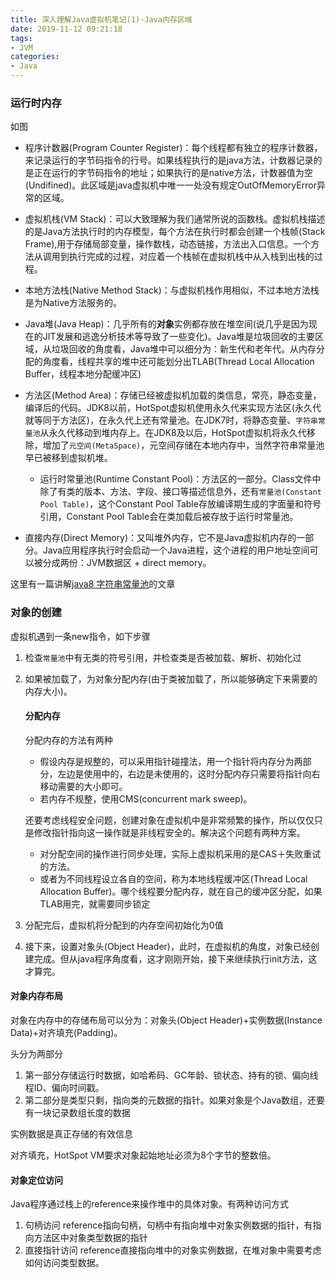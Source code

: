 ```yaml
---
title: 深入理解Java虚拟机笔记(1)-Java内存区域
date: 2019-11-12 09:21:18
tags:
- JVM
categories:
- Java
---
```



### 运行时内存
如图

* 程序计数器(Program Counter Register)：每个线程都有独立的程序计数器，来记录运行的字节码指令的行号。如果线程执行的是java方法，计数器记录的是正在运行的字节码指令的地址；如果执行的是native方法，计数器值为空(Undifined)。此区域是java虚拟机中唯一一处没有规定OutOfMemoryError异常的区域。

* 虚拟机栈(VM Stack)：可以大致理解为我们通常所说的函数栈。虚拟机栈描述的是Java方法执行时的内存模型，每个方法在执行时都会创建一个栈帧(Stack Frame),用于存储局部变量，操作数栈，动态链接，方法出入口信息。一个方法从调用到执行完成的过程，对应着一个栈帧在虚拟机栈中从入栈到出栈的过程。

* 本地方法栈(Native Method Stack)：与虚拟机栈作用相似，不过本地方法栈是为Native方法服务的。

* Java堆(Java Heap)：几乎所有的**对象**实例都存放在堆空间(说几乎是因为现在的JIT发展和逃逸分析技术等导致了一些变化)。Java堆是垃圾回收的主要区域，从垃圾回收的角度看，Java堆中可以细分为：新生代和老年代。从内存分配的角度看，线程共享的堆中还可能划分出TLAB(Thread Local Allocation Buffer，线程本地分配缓冲区)

* 方法区(Method Area)：存储已经被虚拟机加载的类信息，常亮，静态变量，编译后的代码。JDK8以前，HotSpot虚拟机使用永久代来实现方法区(永久代就等同于方法区)，在永久代上还有常量池。在JDK7时，将静态变量、`字符串常量池`从永久代移动到堆内存上。在JDK8及以后，HotSpot虚拟机将永久代移除，增加了`元空间(MetaSpace)`，元空间存储在本地内存中，当然字符串常量池早已被移到虚拟机堆。

    * 运行时常量池(Runtime Constant Pool)：方法区的一部分。Class文件中除了有类的版本、方法、字段、接口等描述信息外，还有`常量池(Constant Pool Table)`，这个Constant Pool Table存放编译期生成的字面量和符号引用，Constant Pool Table会在类加载后被存放于运行时常量池。

* 直接内存(Direct Memory)：又叫堆外内存，它不是Java虚拟机内存的一部分。Java应用程序执行时会启动一个Java进程，这个进程的用户地址空间可以被分成两份：JVM数据区 + direct memory。

这里有一篇讲解[java8 字符串常量池](https://juejin.im/post/5c9441686fb9a070b153e711)的文章


### 对象的创建
虚拟机遇到一条new指令，如下步骤
1. 检查`常量池`中有无类的符号引用，并检查类是否被加载、解析、初始化过
2. 如果被加载了，为对象分配内存(由于类被加载了，所以能够确定下来需要的内存大小)。
    #### 分配内存
    分配内存的方法有两种
    * 假设内存是规整的，可以采用指针碰撞法，用一个指针将内存分为两部分，左边是使用中的，右边是未使用的，这时分配内存只需要将指针向右移动需要的大小即可。
    * 若内存不规整，使用CMS(concurrent mark sweep)。

    还要考虑线程安全问题，创建对象在虚拟机中是非常频繁的操作，所以仅仅只是修改指针指向这一操作就是非线程安全的。解决这个问题有两种方案。
    * 对分配空间的操作进行同步处理，实际上虚拟机采用的是CAS＋失败重试的方法。
    * 或者为不同线程设立各自的空间，称为本地线程缓冲区(Thread Local Allocation Buffer)。哪个线程要分配内存，就在自己的缓冲区分配，如果TLAB用完，就需要同步锁定
3. 分配完后，虚拟机将分配到的内存空间初始化为0值
4. 接下来，设置对象头(Object Header)，此时，在虚拟机的角度，对象已经创建完成。但从java程序角度看，这才刚刚开始，接下来继续执行init方法，这才算完。

#### 对象内存布局
对象在内存中的存储布局可以分为：对象头(Object Header)+实例数据(Instance Data)+对齐填充(Padding)。

头分为两部分
1. 第一部分存储运行时数据，如哈希码、GC年龄、锁状态、持有的锁、偏向线程ID、偏向时间戳。
2. 第二部分是类型只剩，指向类的元数据的指针。如果对象是个Java数组，还要有一块记录数组长度的数据

实例数据是真正存储的有效信息

对齐填充，HotSpot VM要求对象起始地址必须为8个字节的整数倍。

#### 对象定位访问
Java程序通过栈上的reference来操作堆中的具体对象。有两种访问方式
1. 句柄访问
    reference指向句柄，句柄中有指向堆中对象实例数据的指针，有指向方法区中对象类型数据的指针
2. 直接指针访问
    reference直接指向堆中的对象实例数据，在堆对象中需要考虑如何访问类型数据。